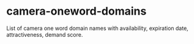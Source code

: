 # camera-oneword-domains
List of camera one word domain names with availability, expiration date, attractiveness, demand score.
